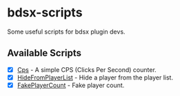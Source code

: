 # bdsx-scripts

Some useful scripts for bdsx plugin devs.

## Available Scripts

- [x] [Cps](./src/Cps.ts) - A simple CPS (Clicks Per Second) counter.
- [x] [HideFromPlayerList](./src/HideFromPlayerList.ts) - Hide a player from the player list.
- [x] [FakePlayerCount](./src/FakePlayerCount.ts) - Fake player count.